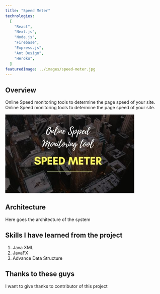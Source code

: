```yaml
---
title: "Speed Meter"
technologies:
  [
    "React",
    "Next.js",
    "Node.js",
    "Firebase",
    "Express.js",
    "Ant Design",
    "Heroku",
  ]
featuredImage: ../images/speed-meter.jpg
---
```


## Overview

Online Speed monitoring tools to determine the page speed of your site. Online Speed monitoring tools to determine the page speed of your site.

![Speed Monitoring Tool](../images/speed-meter.jpg)

## Architecture

Here goes the architecture of the system 

## Skills I have learned from the project

1. Java XML
2. JavaFX
3. Advance Data Structure

## Thanks to these guys

I want to give thanks to contributor of this project
